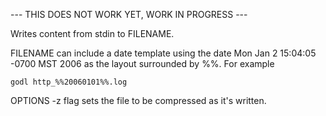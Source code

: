 --- THIS DOES NOT WORK YET, WORK IN PROGRESS ---

Writes content from stdin to FILENAME.

FILENAME can include a date template using the date
Mon Jan 2 15:04:05 -0700 MST 2006 as the layout surrounded
by %%. For example
    
    godl http_%%20060101%%.log

OPTIONS
    -z flag sets the file to be compressed as it's written.
